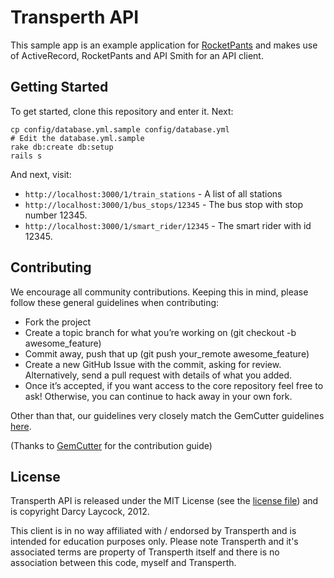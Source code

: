 # Transperth API

This sample app is an example application for [RocketPants](https://github.com/filtersquad/rocket_pants) and makes use
of ActiveRecord, RocketPants and API Smith for an API client.

## Getting Started

To get started, clone this repository and enter it. Next:

    cp config/database.yml.sample config/database.yml
    # Edit the database.yml.sample
    rake db:create db:setup
    rails s

And next, visit:

- `http://localhost:3000/1/train_stations` - A list of all stations
- `http://localhost:3000/1/bus_stops/12345` - The bus stop with stop number 12345.
- `http://localhost:3000/1/smart_rider/12345` - The smart rider with id 12345.

## Contributing

We encourage all community contributions. Keeping this in mind, please follow these general guidelines when contributing:

* Fork the project
* Create a topic branch for what you’re working on (git checkout -b awesome_feature)
* Commit away, push that up (git push your\_remote awesome\_feature)
* Create a new GitHub Issue with the commit, asking for review. Alternatively, send a pull request with details of what you added.
* Once it’s accepted, if you want access to the core repository feel free to ask! Otherwise, you can continue to hack away in your own fork.

Other than that, our guidelines very closely match the GemCutter guidelines [here](http://wiki.github.com/qrush/gemcutter/contribution-guidelines).

(Thanks to [GemCutter](http://wiki.github.com/qrush/gemcutter/) for the contribution guide)

## License

Transperth API is released under the MIT License (see the [license file](LICENSE)) and is
copyright Darcy Laycock, 2012.

This client is in no way affiliated with / endorsed by Transperth and is intended for education purposes only. Please note
Transperth and it's associated terms are property of Transperth itself and there is no association between this
code, myself and Transperth.
